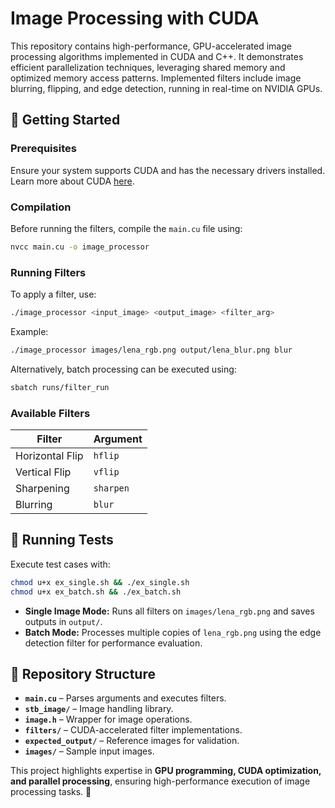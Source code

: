 
# Image Processing with CUDA  

This repository contains high-performance, GPU-accelerated image processing algorithms implemented in CUDA and C++. It demonstrates efficient parallelization techniques, leveraging shared memory and optimized memory access patterns. Implemented filters include image blurring, flipping, and edge detection, running in real-time on NVIDIA GPUs.  

## 🚀 Getting Started  

### Prerequisites  
Ensure your system supports CUDA and has the necessary drivers installed. Learn more about CUDA [here](https://developer.nvidia.com/about-cuda).  

### Compilation  
Before running the filters, compile the `main.cu` file using:  
```bash
nvcc main.cu -o image_processor
```

### Running Filters  
To apply a filter, use:  
```bash
./image_processor <input_image> <output_image> <filter_arg>
```  
Example:  
```bash
./image_processor images/lena_rgb.png output/lena_blur.png blur
```

Alternatively, batch processing can be executed using:  
```bash
sbatch runs/filter_run
```  

### Available Filters  
| Filter          | Argument  |
|----------------|----------|
| Horizontal Flip | `hflip`  |
| Vertical Flip   | `vflip`  |
| Sharpening      | `sharpen` |
| Blurring        | `blur`   |

## 🧪 Running Tests  

Execute test cases with:  
```bash
chmod u+x ex_single.sh && ./ex_single.sh
chmod u+x ex_batch.sh && ./ex_batch.sh
```  
- **Single Image Mode:** Runs all filters on `images/lena_rgb.png` and saves outputs in `output/`.  
- **Batch Mode:** Processes multiple copies of `lena_rgb.png` using the edge detection filter for performance evaluation.  

## 📁 Repository Structure  

- **`main.cu`** – Parses arguments and executes filters.  
- **`stb_image/`** – Image handling library.  
- **`image.h`** – Wrapper for image operations.  
- **`filters/`** – CUDA-accelerated filter implementations.  
- **`expected_output/`** – Reference images for validation.  
- **`images/`** – Sample input images.  

This project highlights expertise in **GPU programming, CUDA optimization, and parallel processing**, ensuring high-performance execution of image processing tasks. 🚀  
